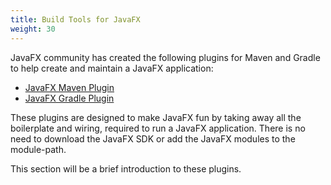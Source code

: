 ```yaml
---
title: Build Tools for JavaFX
weight: 30
---
```


JavaFX community has created the following plugins for Maven and Gradle to help create and maintain a JavaFX application:

* [JavaFX Maven Plugin](https://github.com/openjfx/javafx-maven-plugin/)
* [JavaFX Gradle Plugin](https://github.com/openjfx/javafx-gradle-plugin/)

These plugins are designed to make JavaFX fun by taking away all the boilerplate and wiring, required to run a JavaFX application.
There is no need to download the JavaFX SDK or add the JavaFX modules to the module-path.

This section will be a brief introduction to these plugins.